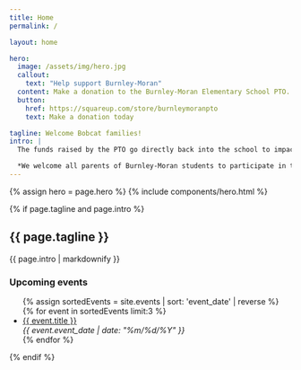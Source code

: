 ```yaml
---
title: Home
permalink: /

layout: home

hero:
  image: /assets/img/hero.jpg
  callout:
    text: "Help support Burnley-Moran"
  content: Make a donation to the Burnley-Moran Elementary School PTO.
  button:
    href: https://squareup.com/store/burnleymoranpto
    text: Make a donation today

tagline: Welcome Bobcat families!
intro: |
  The funds raised by the PTO go directly back into the school to impact all BME students. The PTO pays for field trips, playground equipment, school landscaping improvements, teacher appreciation events, and many other events, activities, and supplements. PTO-sponsored activities and events not only raise much-needed funds but are also a great way to become a part of the Bobcat family!

  *We welcome all parents of Burnley-Moran students to participate in the PTO. Our meetings take place on the third Thursday of the month and free childcare is provided.*
---
```


{% assign hero = page.hero %}
{% include components/hero.html %}

{% if page.tagline and page.intro %}
<section class="usa-grid usa-section">
  <div class="usa-width-two-thirds">
    <h2>{{ page.tagline }}</h2>
    {{ page.intro | markdownify }}
  </div>
  <div class="usa-width-one-third">
    <h3>Upcoming events</h3>
    <ul>
      {% assign sortedEvents = site.events | sort: 'event_date' | reverse %}
      {% for event in sortedEvents limit:3 %}
        <li><a href="{{ event.url }}">{{ event.title }}</a><br>
        <em>{{ event.event_date | date: "%m/%d/%Y" }}</em></li>
      {% endfor %}
    </ul>
  </div>
</section>
{% endif %}
